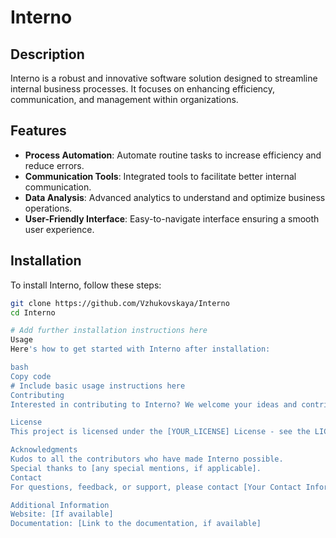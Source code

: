 # Interno

## Description
Interno is a robust and innovative software solution designed to streamline internal business processes. It focuses on enhancing efficiency, communication, and management within organizations.

## Features
- **Process Automation**: Automate routine tasks to increase efficiency and reduce errors.
- **Communication Tools**: Integrated tools to facilitate better internal communication.
- **Data Analysis**: Advanced analytics to understand and optimize business operations.
- **User-Friendly Interface**: Easy-to-navigate interface ensuring a smooth user experience.

## Installation
To install Interno, follow these steps:
```bash
git clone https://github.com/Vzhukovskaya/Interno
cd Interno

# Add further installation instructions here
Usage
Here's how to get started with Interno after installation:

bash
Copy code
# Include basic usage instructions here
Contributing
Interested in contributing to Interno? We welcome your ideas and contributions. Please read CONTRIBUTING.md for guidelines on how to submit pull requests and our code of conduct.

License
This project is licensed under the [YOUR_LICENSE] License - see the LICENSE file for more details.

Acknowledgments
Kudos to all the contributors who have made Interno possible.
Special thanks to [any special mentions, if applicable].
Contact
For questions, feedback, or support, please contact [Your Contact Information].

Additional Information
Website: [If available]
Documentation: [Link to the documentation, if available]
